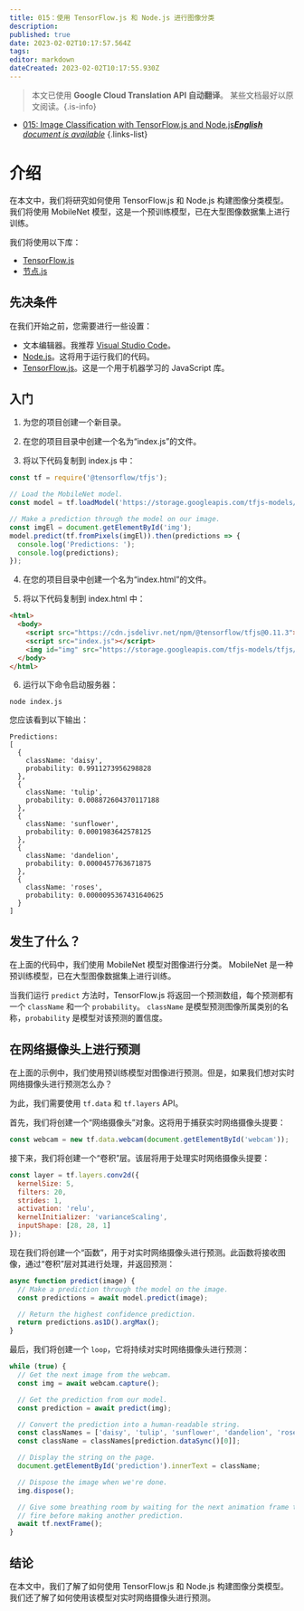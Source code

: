 ```yaml
---
title: 015：使用 TensorFlow.js 和 Node.js 进行图像分类
description: 
published: true
date: 2023-02-02T10:17:57.564Z
tags: 
editor: markdown
dateCreated: 2023-02-02T10:17:55.930Z
---
```


> 本文已使用 **Google Cloud Translation API 自动翻译**。
某些文档最好以原文阅读。{.is-info}



- [015: Image Classification with TensorFlow.js and Node.js***English** document is available*](/en/Knowledge-base/TensorFlow-js/Learning/015-image-classification-with-tensorflow-js-and-node-js)
{.links-list}


# 介绍

在本文中，我们将研究如何使用 TensorFlow.js 和 Node.js 构建图像分类模型。我们将使用 MobileNet 模型，这是一个预训练模型，已在大型图像数据集上进行训练。

我们将使用以下库：

* [TensorFlow.js](https://js.tensorflow.org/)
* [节点.js](https://nodejs.org/en/)

## 先决条件

在我们开始之前，您需要进行一些设置：

* 文本编辑器。我推荐 [Visual Studio Code](https://code.visualstudio.com/)。
* [Node.js](https://nodejs.org/en/)。这将用于运行我们的代码。
* [TensorFlow.js](https://js.tensorflow.org/)。这是一个用于机器学习的 JavaScript 库。

## 入门

1. 为您的项目创建一个新目录。

2. 在您的项目目录中创建一个名为“index.js”的文件。

3. 将以下代码复制到 index.js 中：

```javascript
const tf = require('@tensorflow/tfjs');

// Load the MobileNet model.
const model = tf.loadModel('https://storage.googleapis.com/tfjs-models/tfjs/mobilenet_v1_0.25_224/model.json');

// Make a prediction through the model on our image.
const imgEl = document.getElementById('img');
model.predict(tf.fromPixels(imgEl)).then(predictions => {
  console.log('Predictions: ');
  console.log(predictions);
});
```

4. 在您的项目目录中创建一个名为“index.html”的文件。

5. 将以下代码复制到 index.html 中：

```html
<html>
  <body>
    <script src="https://cdn.jsdelivr.net/npm/@tensorflow/tfjs@0.11.3"> </script>
    <script src="index.js"></script>
    <img id="img" src="https://storage.googleapis.com/tfjs-models/tfjs/mobilenet_v1_0.25_224/test_images/grace_hopper.jpg">
  </body>
</html>
```

6. 运行以下命令启动服务器：

```
node index.js
```

您应该看到以下输出：

```
Predictions:
[
  {
    className: 'daisy',
    probability: 0.9911273956298828
  },
  {
    className: 'tulip',
    probability: 0.008872604370117188
  },
  {
    className: 'sunflower',
    probability: 0.0001983642578125
  },
  {
    className: 'dandelion',
    probability: 0.0000457763671875
  },
  {
    className: 'roses',
    probability: 0.0000095367431640625
  }
]
```

## 发生了什么？

在上面的代码中，我们使用 MobileNet 模型对图像进行分类。 MobileNet 是一种预训练模型，已在大型图像数据集上进行训练。

当我们运行 `predict` 方法时，TensorFlow.js 将返回一个预测数组，每个预测都有一个 `className` 和一个 `probability`。 `className` 是模型预测图像所属类别的名称，`probability` 是模型对该预测的置信度。

## 在网络摄像头上进行预测

在上面的示例中，我们使用预训练模型对图像进行预测。但是，如果我们想对实时网络摄像头进行预测怎么办？

为此，我们需要使用 `tf.data` 和 `tf.layers` API。

首先，我们将创建一个“网络摄像头”对象。这将用于捕获实时网络摄像头提要：

```javascript
const webcam = new tf.data.webcam(document.getElementById('webcam'));
```

接下来，我们将创建一个“卷积”层。该层将用于处理实时网络摄像头提要：

```javascript
const layer = tf.layers.conv2d({
  kernelSize: 5,
  filters: 20,
  strides: 1,
  activation: 'relu',
  kernelInitializer: 'varianceScaling',
  inputShape: [28, 28, 1]
});
```

现在我们将创建一个“函数”，用于对实时网络摄像头进行预测。此函数将接收图像，通过“卷积”层对其进行处理，并返回预测：

```javascript
async function predict(image) {
  // Make a prediction through the model on the image.
  const predictions = await model.predict(image);

  // Return the highest confidence prediction.
  return predictions.as1D().argMax();
}
```

最后，我们将创建一个 `loop`，它将持续对实时网络摄像头进行预测：

```javascript
while (true) {
  // Get the next image from the webcam.
  const img = await webcam.capture();

  // Get the prediction from our model.
  const prediction = await predict(img);

  // Convert the prediction into a human-readable string.
  const classNames = ['daisy', 'tulip', 'sunflower', 'dandelion', 'roses'];
  const className = classNames[prediction.dataSync()[0]];

  // Display the string on the page.
  document.getElementById('prediction').innerText = className;

  // Dispose the image when we're done.
  img.dispose();

  // Give some breathing room by waiting for the next animation frame to
  // fire before making another prediction.
  await tf.nextFrame();
}
```

## 结论

在本文中，我们了解了如何使用 TensorFlow.js 和 Node.js 构建图像分类模型。我们还了解了如何使用该模型对实时网络摄像头进行预测。